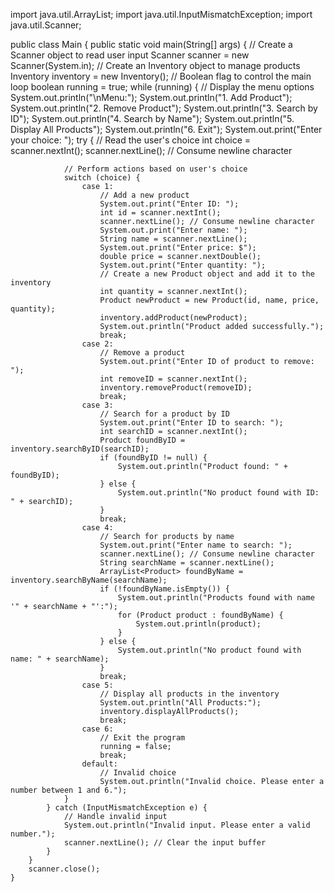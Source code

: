 import java.util.ArrayList;
import java.util.InputMismatchException;
import java.util.Scanner;

public class Main {
    public static void main(String[] args) {
         // Create a Scanner object to read user input
        Scanner scanner = new Scanner(System.in);
         // Create an Inventory object to manage products
        Inventory inventory = new Inventory();
         // Boolean flag to control the main loop
        boolean running = true;
        while (running) {
            // Display the menu options
            System.out.println("\nMenu:");
            System.out.println("1. Add Product");
            System.out.println("2. Remove Product");
            System.out.println("3. Search by ID");
            System.out.println("4. Search by Name");
            System.out.println("5. Display All Products");
            System.out.println("6. Exit");
            System.out.print("Enter your choice: ");
            try {
                // Read the user's choice
                int choice = scanner.nextInt();
                scanner.nextLine(); // Consume newline character

                // Perform actions based on user's choice
                switch (choice) {
                    case 1:
                        // Add a new product
                        System.out.print("Enter ID: ");
                        int id = scanner.nextInt();
                        scanner.nextLine(); // Consume newline character
                        System.out.print("Enter name: ");
                        String name = scanner.nextLine();
                        System.out.print("Enter price: $");
                        double price = scanner.nextDouble();
                        System.out.print("Enter quantity: ");
                        // Create a new Product object and add it to the inventory
                        int quantity = scanner.nextInt();
                        Product newProduct = new Product(id, name, price, quantity);
                        inventory.addProduct(newProduct);
                        System.out.println("Product added successfully.");
                        break;
                    case 2:
                        // Remove a product
                        System.out.print("Enter ID of product to remove: ");
                        int removeID = scanner.nextInt();
                        inventory.removeProduct(removeID);
                        break;
                    case 3:
                        // Search for a product by ID
                        System.out.print("Enter ID to search: ");
                        int searchID = scanner.nextInt();
                        Product foundByID = inventory.searchByID(searchID);
                        if (foundByID != null) {
                            System.out.println("Product found: " + foundByID);
                        } else {
                            System.out.println("No product found with ID: " + searchID);
                        }
                        break;
                    case 4:
                        // Search for products by name
                        System.out.print("Enter name to search: ");
                        scanner.nextLine(); // Consume newline character
                        String searchName = scanner.nextLine();
                        ArrayList<Product> foundByName = inventory.searchByName(searchName);
                        if (!foundByName.isEmpty()) {
                            System.out.println("Products found with name '" + searchName + "':");
                            for (Product product : foundByName) {
                                System.out.println(product);
                            }
                        } else {
                            System.out.println("No product found with name: " + searchName);
                        }
                        break;
                    case 5:
                        // Display all products in the inventory
                        System.out.println("All Products:");
                        inventory.displayAllProducts();
                        break;
                    case 6:
                        // Exit the program
                        running = false;
                        break;
                    default:
                        // Invalid choice
                        System.out.println("Invalid choice. Please enter a number between 1 and 6.");
                }
            } catch (InputMismatchException e) {
                // Handle invalid input
                System.out.println("Invalid input. Please enter a valid number.");
                scanner.nextLine(); // Clear the input buffer
            }
        }
        scanner.close();
    }
